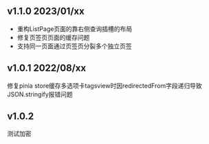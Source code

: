 ##  v1.1.0   2023/01/xx
- 重构ListPage页面的靠右侧查询插槽的布局
- 修复页签页页面的缓存问题
- 支持同一页面通过页签页分裂多个独立页签

##  v1.0.1   2022/08/xx
修复pinia store缓存多选项卡tagsview时因redirectedFrom字段递归导致JSON.stringify报错问题

##  v1.0.2 

测试加密